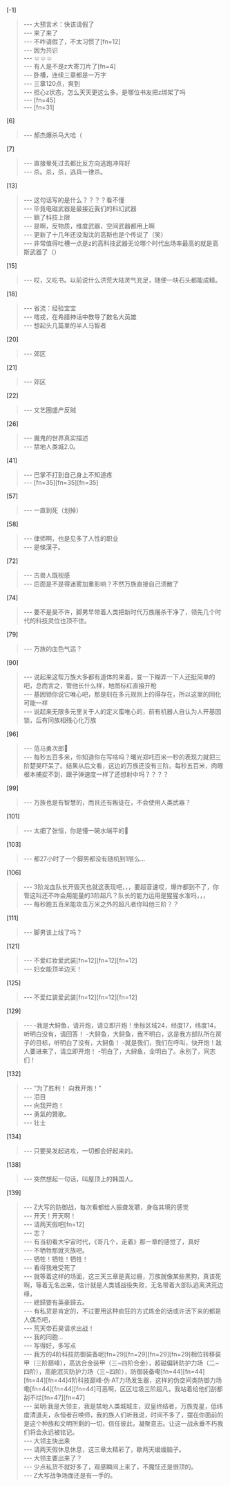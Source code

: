 
[-1] 
>--- 大预言术：快该请假了<br>
>--- 来了来了<br>
>--- 不咋请假了，不太习惯了[fn=12]<br>
>--- 因为共识<br>
>--- ☺️☺️☺️<br>
>--- 有人是不是z大寄刀片了[fn=4]<br>
>--- 卧槽，连续三章都是一万字<br>
>--- 三章120点，爽到<br>
>--- 担心z状态，怎么天天更这么多。是哪位书友把z绑架了吗<br>
>--- [fn=45]<br>
>--- [fn=31]<br>

[6] 
>--- 郝杰爆杀马大哈（<br>

[7] 
>--- 直接晕死过去都比反方向逃跑冲阵好<br>
>--- 杀。杀，杀，逃兵一律杀。<br>

[13] 
>--- 这句话写的是什么？？？？看不懂<br>
>--- 毕竟电磁武器是最接近我们的科幻武器<br>
>--- 鎖了科技上限<br>
>--- 是啊，反物质，维度武器，空间武器都用上啊<br>
>--- 更新了十几年还没淘汰的高斯也是个传说了（笑）<br>
>--- 非常值得吐槽一点是z的高科技武器无论哪个时代出场率最高的就是高斯武器了（）<br>

[15] 
>--- 哎，又吃书。以前说什么洪荒大陆灵气充足，随便一块石头都能成精。<br>

[18] 
>--- 省流：经验宝宝<br>
>--- 喀戎，在希腊神话中教导了数名大英雄<br>
>--- 想起头几篇里的半人马智者<br>

[20] 
>--- 郊区<br>

[21] 
>--- 郊区<br>

[22] 
>--- 文艺圈盛产反贼<br>

[26] 
>--- 魔鬼的世界真实描述<br>
>--- 禁地人类城2.0。<br>

[41] 
>--- 巴掌不打到自己身上不知道疼<br>
>--- [fn=35][fn=35][fn=35]<br>

[57] 
>--- 一直到死（划掉）<br>

[58] 
>--- 律师啊，也是见多了人性的职业<br>
>--- 是條漢子。<br>

[72] 
>--- 古兽人既视感<br>
>--- 后面是不是得迷雾加重影响？不然万族直接自己溃散了<br>

[74] 
>--- 要不是昊不许，脚男早带着人类把新时代万族屠杀干净了，领先几个时代的科技灵位也顶不住。<br>

[79] 
>--- 万族的血色气运？<br>

[90] 
>--- 说起来这帮万族大多都有道体的来着，变一下糊弄一下人还挺简单的吧，总而言之，管他长什么样，地图标红直接开枪<br>
>--- 基因锁你说它唯心吧，那是刻在多元规则上的得存在，所以这里的同化可能一样<br>
>--- 说起来无限多元里关于人的定义蛮唯心的，前有机器人自认为人开基因锁，后有同族相残心化万族<br>

[96] 
>--- 范马勇次郎🐴<br>
>--- 每秒五百多米，你知道你在写啥吗？曙光郑吒百米一秒的表现力就把三阶楚昊吓呆了。结果从后文看，这边的万族还没有三阶。每秒五百米，肉眼根本捕捉不到，跟子弹速度一样了还想射中吗？？？？<br>

[99] 
>--- 万族也是有智慧的，而且还有叛徒在，不会使用人类武器？<br>

[101] 
>--- 太细了张恒，你是懂一碗水端平的🤣<br>

[103] 
>--- 都27小时了一个脚男都没有随机到1层么…<br>

[106] 
>--- 3阶龙血队长开毁灭也就这表现吧，，，要超音速哎，爆炸都到不了，你管这叫还不咋会用能量的3阶超凡？队长的能力运用是猩猩水准吗，，，<br>
>--- 每秒跑五百米能攻击万米之外的超凡者你叫他三阶？？<br>

[111] 
>--- 脚男该上线了吗？<br>

[121] 
>--- 不爱红妆爱武装[fn=12][fn=12][fn=12]<br>
>--- 妇女能顶半边天！<br>

[125] 
>--- 不爱红装爱武装[fn=12][fn=12][fn=12]<br>

[129] 
>--- -我是大鲟鱼，请开炮，请立即开炮！坐标区域24，经度17，纬度14，听明白没有，请回答！
-大鲟鱼，大鲟鱼，我不明白，这是我方部队所在房子的目标，听明白了没有，大鲟鱼！
-就是我们，我们在呼叫，快开炮！敌人要进来了，请立即开炮！
-明白了，大鲟鱼，全明白了。永别了，同志们！<br>

[132] 
>--- “为了胜利！
向我开炮！”<br>
>--- 泪目<br>
>--- 向我开炮！<br>
>--- 勇氣的贊歌。<br>
>--- 壮士<br>

[134] 
>--- 只要昊发起进攻，一切都会好起来的。<br>

[138] 
>--- 突然想起一句话，叫屋顶上的韩国人。<br>

[139] 
>--- Z大写的防御战，每次看都给人振聋发聩，身临其境的感觉<br>
>--- 开天！开天啊！<br>
>--- 请两天假吧[fn=12]<br>
>--- 志？<br>
>--- 有当初看大宇宙时代，《哥几个，走着》那一章的感觉了，真好<br>
>--- 不牺牲那就灭族吧。<br>
>--- 牺牲！牺牲！牺牲！<br>
>--- 看得我难受死了<br>
>--- 就等着这样的场面，这三天三章是真过瘾，万族就像某些黑狗，真该死啊，等着无名出来，估计就是人类城战役失败，无名带着大部队逃离洪荒边缘，<br>
>--- 總歸要有英豪歸去。<br>
>--- 有私货是肯定的，不过要用这种疯狂的方式炼金的话或许活下来的都是人偶杰吧，<br>
>--- 荒天帝石昊请求出战！<br>
>--- 我的同胞...<br>
>--- 写得好，多写点<br>
>--- 我方的4阶科技防御装备呢[fn=29][fn=29][fn=29][fn=29]相位转移装甲（三阶巅峰），高达合金装甲（三~四阶合金），超磁偏转防护力场（二~四阶），高能泯灭防护力场（三~四阶），防御装备嘞[fn=44][fn=44][fn=44][fn=44]4阶科技巅峰·伪·AT力场发生器，这样的伪空间类防御力场嘞[fn=44][fn=44][fn=44]可恶啊，区区垃圾三阶超凡，我站着给他们刮都刮不烂[fn=47][fn=47]<br>
>--- 吴明:我是大领主，我是禁地人类城城主，双皇终结者，万族克星，低纬度清道夫，永恒者召唤师，我的族人们听我说，时间不多了，摆在你面前的是这个种族和文明所剩的一切，信任彼此，凝聚意志。让这一战永垂不朽我们将会永远被铭记。<br>
>--- 大领主快出来<br>
>--- 请两天假休息休息，这三章太精彩了，歇两天缓缓脑子。<br>
>--- 大领主要出来了？<br>
>--- 少点私货不就好多了，观感瞬间上来了，不魔怔还是很顶的。<br>
>--- Z大写战争场面还是有一手的。<br>
